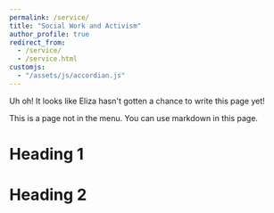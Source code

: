 ```yaml
---
permalink: /service/
title: "Social Work and Activism"
author_profile: true
redirect_from: 
  - /service/
  - /service.html
customjs:
  - "/assets/js/accordian.js"
---
```


Uh oh! It looks like Eliza hasn't gotten a chance to write this page yet!

This is a page not in the menu. You can use markdown in this page.

Heading 1
======

Heading 2
======

